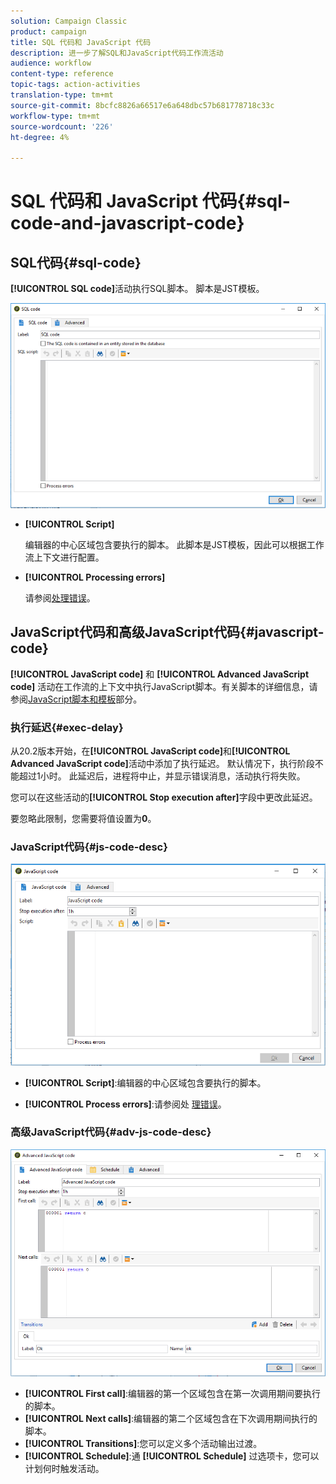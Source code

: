 ```yaml
---
solution: Campaign Classic
product: campaign
title: SQL 代码和 JavaScript 代码
description: 进一步了解SQL和JavaScript代码工作流活动
audience: workflow
content-type: reference
topic-tags: action-activities
translation-type: tm+mt
source-git-commit: 8bcfc8826a66517e6a648dbc57b681778718c33c
workflow-type: tm+mt
source-wordcount: '226'
ht-degree: 4%

---
```



# SQL 代码和 JavaScript 代码{#sql-code-and-javascript-code}

## SQL代码{#sql-code}

**[!UICONTROL SQL code]**&#x200B;活动执行SQL脚本。 脚本是JST模板。

![](assets/sql_code.png)

* **[!UICONTROL Script]**

   编辑器的中心区域包含要执行的脚本。 此脚本是JST模板，因此可以根据工作流上下文进行配置。

* **[!UICONTROL Processing errors]**

   请参阅[处理错误](../../workflow/using/monitoring-workflow-execution.md#processing-errors)。

## JavaScript代码和高级JavaScript代码{#javascript-code}

**[!UICONTROL JavaScript code]** 和 **[!UICONTROL Advanced JavaScript code]** 活动在工作流的上下文中执行JavaScript脚本。有关脚本的详细信息，请参阅[JavaScript脚本和模板](../../workflow/using/javascript-scripts-and-templates.md)部分。

### 执行延迟{#exec-delay}

从20.2版本开始，在&#x200B;**[!UICONTROL JavaScript code]**&#x200B;和&#x200B;**[!UICONTROL Advanced JavaScript code]**&#x200B;活动中添加了执行延迟。 默认情况下，执行阶段不能超过1小时。 此延迟后，进程将中止，并显示错误消息，活动执行将失败。

您可以在这些活动的&#x200B;**[!UICONTROL Stop execution after]**&#x200B;字段中更改此延迟。

要忽略此限制，您需要将值设置为&#x200B;**0**。

### JavaScript代码{#js-code-desc}

![](assets/javascript_code.png)

* **[!UICONTROL Script]**:编辑器的中心区域包含要执行的脚本。

* **[!UICONTROL Process errors]**:请参阅处 [理错误](../../workflow/using/monitoring-workflow-execution.md#processing-errors)。

### 高级JavaScript代码{#adv-js-code-desc}

![](assets/advanced_javascript_code.png)

* **[!UICONTROL First call]**:编辑器的第一个区域包含在第一次调用期间要执行的脚本。
* **[!UICONTROL Next calls]**:编辑器的第二个区域包含在下次调用期间执行的脚本。
* **[!UICONTROL Transitions]**:您可以定义多个活动输出过渡。
* **[!UICONTROL Schedule]**:通 **[!UICONTROL Schedule]** 过选项卡，您可以计划何时触发活动。
